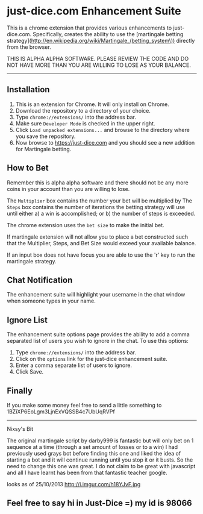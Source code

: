 just-dice.com Enhancement Suite
========================

This is a chrome extension that provides various enhancements to just-dice.com. Specifically, creates the ability to use the [martingale betting strategy](http://en.wikipedia.org/wiki/Martingale_(betting_system\)) directly from the browser.

THIS IS ALPHA ALPHA SOFTWARE. PLEASE REVIEW THE CODE AND DO NOT HAVE MORE THAN YOU ARE WILLING TO LOSE AS YOUR BALANCE.

------------
Installation
------------

1. This is an extension for Chrome. It will only install on Chrome.
2. Download the repository to a directory of your choice.
2. Type `chrome://extensions/` into the address bar.
3. Make sure `Developer Mode` is checked in the upper right.
4. Click `Load unpacked extensions...` and browse to the directory where you save the repository.
5. Now browse to https://just-dice.com and you should see a new addition for Martingale betting.


How to Bet
----------
Remember this is alpha alpha software and there should not be any more coins in your account than you are willing to lose.

The `Multiplier` box contains the number your bet will be multiplied by 
The `Steps` box contains the number of iterations the betting strategy will use until either a) a win is accomplished; or b) the number of steps is exceeded.

The chrome extension uses the `bet size` to make the initial bet.

If martingale extension will not allow you to place a bet constructed such that the Multiplier, Steps, and Bet Size would exceed your available balance.

If an input box does not have focus you are able to use the 'r' key to run the martingale strategy.

Chat Notification
-----------
The enhancement suite will highlight your username in the chat window when someone types in your name.

Ignore List
-----------
The enhancement suite options page provides the ability to add a comma separated list of users you wish to ignore in the chat. To use this options:

1. Type `chrome://extensions/` into the address bar.
2. Click on the `options` link for the just-dice enhancement suite.
3. Enter a comma separate list of users to ignore.
4. Click Save.

Finally
-------
If you make some money feel free to send a little something to 1BZiXP6EoLgm3LjnExVQSSB4c7UbUqRVPf

------------
Nixsy's Bit

The original martingale script by darby999 is fantastic but will only bet on 1 sequence at a time (through a set amount of losses or to a win)
I had previously used grays bot before finding this one and liked the idea of starting a bot and it will continue running until you stop it or it busts.
So the need to change this one was great. I do not claim to be great with javascript and all I have learnt has been from that fantastic teacher google.

looks as of 25/10/2013
http://i.imgur.com/h18YJvF.jpg

Feel free to say hi in Just-Dice =) my id is 98066
------------
